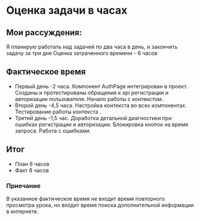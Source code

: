 # Оценка задачи в часах

## Мои рассуждения:

Я планирую работать над задачей по два часа в день, и закончить задачу за три дня
Оценка затраченного времени - 6 часов

## Фактическое время

- Первый день -2 часа. Компонент AuthPage интегрирован в проект. Созданы и протестированы обращения к api регистрации и авторизации пользователя. Начало работы с контекстом.
- Второй день -4,5 часа. Настройка контекста во всех компонентах. Тестирование работы контекста .
- Третий день -1,5 час. Доработка детальной диагностики при ошибках регистрации и авторизации. Блокировка кнопок на время запроса. Работа с ошибками.

## Итог

- План 6 часов
- Факт 8 часов

### Приечание

В указанное фактическое время не входит время повторного просмотра урока, но входит время поиска дополнительной информации в интернете.
